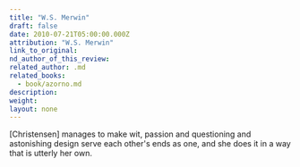 ```yaml
---
title: "W.S. Merwin"
draft: false
date: 2010-07-21T05:00:00.000Z
attribution: "W.S. Merwin"
link_to_original:
nd_author_of_this_review:
related_author: .md
related_books:
  - book/azorno.md
description:
weight:
layout: none
---
```

[Christensen] manages to make wit, passion and questioning and astonishing design serve each other's ends as one, and she does it in a way that is utterly her own.

